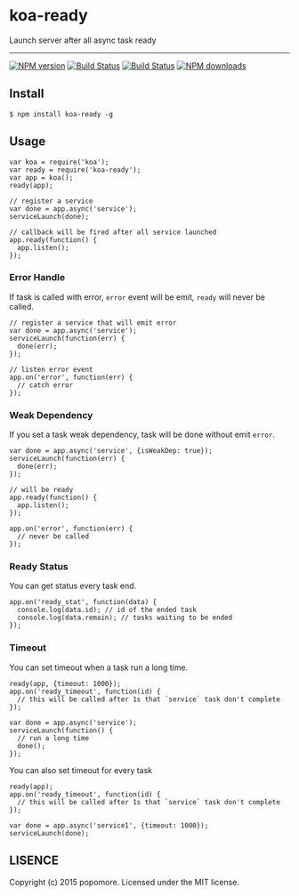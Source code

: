 # koa-ready

Launch server after all async task ready

---

[![NPM version](https://img.shields.io/npm/v/koa-ready.svg?style=flat)](https://npmjs.org/package/koa-ready)
[![Build Status](https://img.shields.io/travis/koajs/koa-ready.svg?style=flat)](https://travis-ci.org/koajs/koa-ready)
[![Build Status](https://img.shields.io/coveralls/koajs/koa-ready.svg?style=flat)](https://coveralls.io/r/koajs/koa-ready)
[![NPM downloads](http://img.shields.io/npm/dm/koa-ready.svg?style=flat)](https://npmjs.org/package/koa-ready)

## Install

```
$ npm install koa-ready -g
```

## Usage

```
var koa = require('koa');
var ready = require('koa-ready');
var app = koa();
ready(app);

// register a service
var done = app.async('service');
serviceLaunch(done);

// callback will be fired after all service launched
app.ready(function() {
  app.listen();
});
```

### Error Handle

If task is called with error, `error` event will be emit, `ready` will never be called.

```
// register a service that will emit error
var done = app.async('service');
serviceLaunch(function(err) {
  done(err);
});

// listen error event
app.on('error', function(err) {
  // catch error
});
```

### Weak Dependency

If you set a task weak dependency, task will be done without emit `error`.

```
var done = app.async('service', {isWeakDep: true});
serviceLaunch(function(err) {
  done(err);
});

// will be ready
app.ready(function() {
  app.listen();
});

app.on('error', function(err) {
  // never be called
});
```

### Ready Status

You can get status every task end.

```
app.on('ready_stat', function(data) {
  console.log(data.id); // id of the ended task 
  console.log(data.remain); // tasks waiting to be ended 
});
```

### Timeout

You can set timeout when a task run a long time.

```
ready(app, {timeout: 1000});
app.on('ready_timeout', function(id) {
  // this will be called after 1s that `service` task don't complete
});

var done = app.async('service');
serviceLaunch(function() {
  // run a long time
  done();
});
```

You can also set timeout for every task

```
ready(app);
app.on('ready_timeout', function(id) {
  // this will be called after 1s that `service` task don't complete
});

var done = app.async('service1', {timeout: 1000});
serviceLaunch(done);
```

## LISENCE

Copyright (c) 2015 popomore. Licensed under the MIT license.
